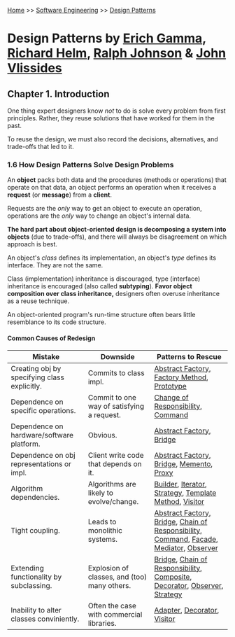 [Home](../../README.md) >> [Software Engineering](../../README.md#software-engineering) >> [Design Patterns](./README.md)

# Design Patterns by [Erich Gamma](https://www.google.com/search?newwindow=1&rlz=1C5CHFA_enUS983US983&sxsrf=ALiCzsaB_94pXs0S2sz9_nRSbqncpjaWxA:1664738898246&q=Erich+Gamma&stick=H4sIAAAAAAAAAOPgE-LQz9U3SDIyLFDiBLGMi5PScrVkspOt9JPy87P1y4syS0pS8-LL84uyrRJLSzLyixaxcrsWZSZnKLgn5uYm7mBl3MXOxMEIAOIl3rVLAAAA&sa=X&ved=2ahUKEwi1u7HVo8L6AhWOEFkFHebgAUEQmxMoAHoECFgQAg), [Richard Helm](https://www.google.com/search?newwindow=1&rlz=1C5CHFA_enUS983US983&sxsrf=ALiCzsaB_94pXs0S2sz9_nRSbqncpjaWxA:1664738898246&q=Richard+Helm&stick=H4sIAAAAAAAAAOPgE-LQz9U3SDIyLFDiBLHMknNzcrVkspOt9JPy87P1y4syS0pS8-LL84uyrRJLSzLyixax8gRlJmckFqUoeKTm5O5gZdzFzsTBCAA0-B00TAAAAA&sa=X&ved=2ahUKEwi1u7HVo8L6AhWOEFkFHebgAUEQmxMoA3oECFgQBQ), [Ralph Johnson](https://www.google.com/search?newwindow=1&rlz=1C5CHFA_enUS983US983&sxsrf=ALiCzsaB_94pXs0S2sz9_nRSbqncpjaWxA:1664738898246&q=Ralph+Johnson+computer+scientist&stichttps://www.google.com/search?newwindow=1&rlz=1C5CHFA_enUS983US983&sxsrf=ALiCzsaB_94pXs0S2sz9_nRSbqncpjaWxA:1664738898246&q=Ralph+Johnson+computer+scientist&stick=H4sIAAAAAAAAAOPgE-LQz9U3SDIyLFDiBLEsjNPLU7RkspOt9JPy87P1y4syS0pS8-LL84uyrRJLSzLyixaxKgUl5hRkKHjlZ-QV5-cpaCTn5xaUlqQWKRQnZ6bmlWQWl2juYGXcxc7EwQgAnbxn82IAAAA&sa=X&ved=2ahUKEwi1u7HVo8L6AhWOEFkFHebgAUEQmxMoAnoECFgQBAk=H4sIAAAAAAAAAOPgE-LQz9U3SDIyLFDiBLEsjNPLU7RkspOt9JPy87P1y4syS0pS8-LL84uyrRJLSzLyixaxKgUl5hRkKHjlZ-QV5-cpaCTn5xaUlqQWKRQnZ6bmlWQWl2juYGXcxc7EwQgAnbxn82IAAAA&sa=X&ved=2ahUKEwi1u7HVo8L6AhWOEFkFHebgAUEQmxMoAnoECFgQBA) & [John Vlissides](https://www.google.com/search?newwindow=1&rlz=1C5CHFA_enUS983US983&sxsrf=ALiCzsaB_94pXs0S2sz9_nRSbqncpjaWxA:1664738898246&q=John+Vlissides&stick=H4sIAAAAAAAAAOPgE-LQz9U3SDIyLFDiBLEszMvKjLRkspOt9JPy87P1y4syS0pS8-LL84uyrRJLSzLyixax8nnlZ-QphOVkFhdnpqQW72Bl3MXOxMEIAKer1XpOAAAA&sa=X&ved=2ahUKEwi1u7HVo8L6AhWOEFkFHebgAUEQmxMoAXoECFgQAw)



## Chapter 1. Introduction

One thing expert designers know *not* to do is solve every problem from first principles. Rather, they reuse solutions that have worked for them in the past.

To reuse the design, we must also record the decisions, alternatives, and trade-offs that led to it.

### 1.6 How Design Patterns Solve Design Problems

An **object** packs both data and the procedures (methods or operations) that operate on that data, an object performs an operation when it receives a **request** (or **message**) from a **client**.

Requests are the *only* way to get an object to execute an operation, operations are the *only* way to change an object's internal data.

**The hard part about object-oriented design is decomposing a system into objects** (due to trade-offs), and there will always be disagreement on which approach is best.

An object's *class* defines its implementation, an object's *type* defines its interface. They are not the same.

Class (implementation) inheritance is discouraged, type (interface) inheritance is encouraged (also called **subtyping**). **Favor object composition over class inheritance,** designers often overuse inheritance as a reuse technique.

An object-oriented program's run-time structure often bears little resemblance to its code structure.

#### Common Causes of Redesign

| Mistake                                      | Downside                                   | Patterns to Rescue                                                                                                 |
|----------------------------------------------|--------------------------------------------|--------------------------------------------------------------------------------------------------------------------|
| Creating obj by specifying class explicitly. | Commits to class impl.                     | [Abstract Factory](), [Factory Method](), [Prototype]()                                                            |
| Dependence on specific operations.           | Commit to one way of satisfying a request. | [Change of Responsibility](), [Command]()                                                                          |
| Dependence on hardware/software platform.    | Obvious.                                   | [Abstract Factory](), [Bridge]()                                                                                   |
| Dependence on obj representations or impl.   | Client write code that depends on it.      | [Abstract Factory](), [Bridge](), [Memento](), [Proxy]()                                                           |
| Algorithm dependencies.                      | Algorithms are likely to evolve/change.    | [Builder](), [Iterator](), [Strategy](), [Template Method](), [Visitor]()                                          |
| Tight coupling. | Leads to monolithic systems. | [Abstract Factory](), [Bridge](), [Chain of Responsibility](), [Command](), [Facade](), [Mediator](), [Observer]() |
| Extending functionality by subclassing. | Explosion of classes, and (too) many others. | [Bridge](), [Chain of Responsibility](), [Composite](), [Decorator](), [Observer](), [Strategy]()                  |
| Inability to alter classes conviniently. | Often the case with commercial libraries. | [Adapter](), [Decorator](), [Visitor]()                                                                            |
